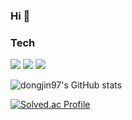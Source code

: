 ### Hi 👋
### Tech
<img src="https://img.shields.io/badge/iOS-000000?style=for-the-badge&logo=Apple&logoColor=white"/> <img src="https://img.shields.io/badge/Xcode-147EFB?style=for-the-badge&logo=Xcode&logoColor=white"/> 
<img src="https://img.shields.io/badge/Swift-F05138?style=for-the-badge&logo=swift&logoColor=white"/> 

![dongjin97's GitHub stats](https://github-readme-stats.vercel.app/api?username=dongjin97&show_icons=true&theme=radical)

[![Solved.ac Profile](http://mazassumnida.wtf/api/v2/generate_badge?boj=tjsqls8337)](https://solved.ac/tjsqls8337/)
